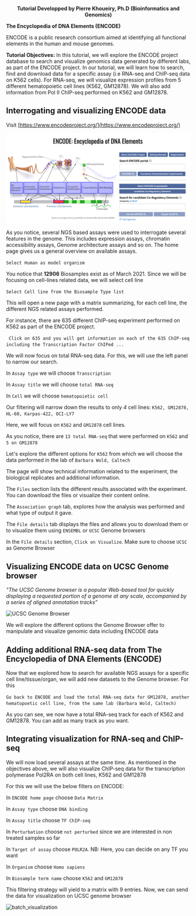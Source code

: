<div align="center">
    
   **Tutorial Developped by Pierre Khoueiry, Ph.D (Bioinformatics and Genomics)**
   
</div>


**The Encyclopedia of DNA Elements (ENCODE)**

ENCODE is a public research consortium aimed at identifying all functional elements in the human and mouse genomes.

**Tutorial Objectives:**
    In this tutorial, we will explore the ENCODE project database to search and 
    visualize genomics data generated by different labs, as part of the ENCODE project.
    In our tutorial, we will learn how to search, find and download data for a specific assay (i.e RNA-seq and ChIP-seq data on K562 cells).
    For RNA-seq, we will visualize expression profiles from 5 different hematopoietic cell lines (K562, GM12878).
    We will also add information from Pol II ChIP-seq performed on K562 and GM12878.


## Interrogating and visualizing ENCODE data

Visit [https://www.encodeproject.org/](https://www.encodeproject.org/)

![ENCODE project](figures/ENCODE.png)

As you notice, several NGS based assays were used to interrogate several features in the genome. This includes expression assays, chromatin accessibility assays, Genome architecture assays and so on.
The home page gives us a general overview on available assays. 

```Select Human as model organism```

You notice that **12906** Biosamples exist as of March 2021. Since we will be focusing on cell-lines related data, we will select cell line

```Select Cell line from the Biosample Type list```

This will open a new page with a matrix summarizing, for each cell line, the different NGS related assays performed.

For instance, there are 635 different ChIP-seq experiment performed on K562 as part of the ENCODE project.

``` Click on 635 and you will get information on each of the 635 ChIP-seq including the Transcription Factor ChIPed ...```

We will now focus on total RNA-seq data. For this, we will use the left panel to narrow our search. 

In ```Assay type``` we will choose ```Transcription```

In ```Assay title``` we will choose ```total RNA-seq```

In ```Cell``` we will choose ```hematopoietic cell```

Our filtering will narrow down the results to only *4* cell lines: ```K562, GM12878, HL-60, Karpas-422, OCI-LY7```

Here, we will focus on ```K562``` and ```GM12878``` cell lines.

As you notice, there are  ```13 total RNA-seq``` that were performed on ```K562``` and ```5 on GM12878```

Let's explore the different options for ```K562``` from which we will choose the data performed in the lab of ```Barbara Wold, Caltech```

The page will show technical information related to the experiment, the biological replicates and additional information.

The ```Files``` section lists the different results associated with the experiment. You can download the files or visualize their content online.

The ```Association graph``` tab, explores how the analysis was performed and what type of output it gave.

The ```File details``` tab displays the files and allows you to download them or to visualize them using ```ENSEMBL``` or ```UCSC``` Genome browsers

In the ```File details``` section, ```Click on Visualize```. Make sure to choose ```UCSC``` as Genome Browser

## Visualizing ENCODE data on UCSC Genome browser

_"The UCSC Genome browser is a popular Web-based tool for quickly displaying a requested portion of a genome at any scale, accompanied by a series of aligned annotation tracks”_

![UCSC Genome Browser](figures/ucsc_browser.png)

We will explore the different options the Genome Browser offer to manipulate and visualize genomic data including ENCODE data


## Adding additional RNA-seq data from The Encyclopedia of DNA Elements (ENCODE)

Now that we explored how to search for available NGS assays for a specific cell line/tissue/organ, we will add new datasets to the Genome browser. For this

```Go back to ENCODE and load the total RNA-seq data for GM12878, another hematopoetic cell line, from the same lab (Barbara Wold, Caltech)```

As you can see, we now have a total RNA-seq track for each of K562 and GM12878. You can add as many track as you want.


## Integrating visualization for RNA-seq and ChIP-seq

We will now load several assays at the same time. As mentioned in the objectives above, we will also visualize ChIP-seq data for the transcription polymerase Pol2RA on both cell lines, K562 and GM12878

For this we will use the below filters on ENCODE:

In ```ENCODE home page``` choose ```Data Matrix```

In ```Assay type``` choose ```DNA binding```

In ```Assay title``` choose ```TF ChIP-seq```

In ```Perturbation``` choose ```not perturbed``` since we are interested in non treated samples so far

In ```Target of assay``` choose ```POLR2A```. NB: Here, you can decide on any TF you want

In ```Organism``` choose ```Homo sapiens```

In ```Biosample term name``` choose ```K562``` and ```GM12878```

This filtering strategy will yield to a matrix with 9 entries. Now, we can send the data for visualization on UCSC genome browser

![batch_visualization](figures\visualize_ucsc_encode.png)







